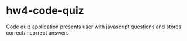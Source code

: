 # hw4-code-quiz
Code quiz application presents user with javascript questions and stores correct/incorrect answers
